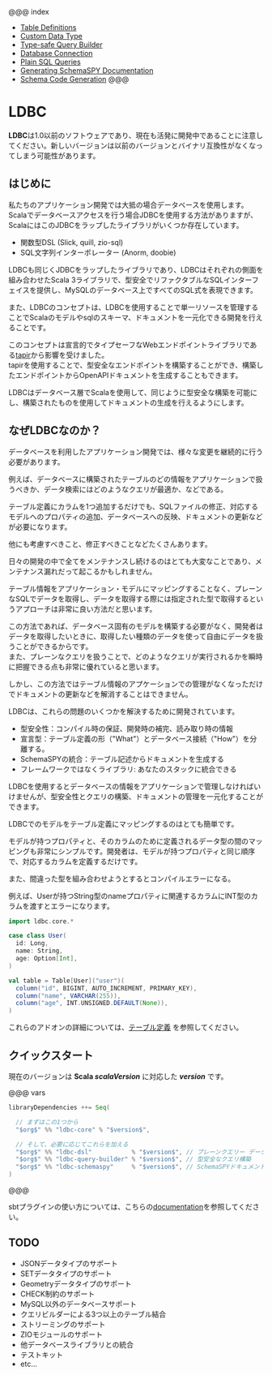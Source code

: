 @@@ index
 * [Table Definitions](./01-Table-Definitions.md)
 * [Custom Data Type](./02-Custom-Data-Type.md)
 * [Type-safe Query Builder](./03-Type-safe-Query-Builder.md)
 * [Database Connection](./04-Database-Connection.md)
 * [Plain SQL Queries](./05-Plain-SQL-Queries.md)
 * [Generating SchemaSPY Documentation](./06-Generating-SchemaSPY-Documentation.md)
 * [Schema Code Generation](./07-Schema-Code-Generation.md)
@@@

# LDBC

**LDBC**は1.0以前のソフトウェアであり、現在も活発に開発中であることに注意してください。新しいバージョンは以前のバージョンとバイナリ互換性がなくなってしまう可能性があります。

## はじめに

私たちのアプリケーション開発では大抵の場合データベースを使用します。<br>Scalaでデータベースアクセスを行う場合JDBCを使用する方法がありますが、ScalaにはこのJDBCをラップしたライブラリがいくつか存在しています。

- 関数型DSL (Slick, quill, zio-sql)
- SQL文字列インターポレーター (Anorm, doobie)

LDBCも同じくJDBCをラップしたライブラリであり、LDBCはそれぞれの側面を組み合わせたScala 3ライブラリで、型安全でリファクタブルなSQLインターフェイスを提供し、MySQLのデータベース上ですべてのSQL式を表現できます。

また、LDBCのコンセプトは、LDBCを使用することで単一リソースを管理することでScalaのモデルやsqlのスキーマ、ドキュメントを一元化できる開発を行えることです。

このコンセプトは宣言的でタイプセーフなWebエンドポイントライブラリである[tapir](https://github.com/softwaremill/tapir)から影響を受けました。<br>tapirを使用することで、型安全なエンドポイントを構築することができ、構築したエンドポイントからOpenAPIドキュメントを生成することもできます。

LDBCはデータベース層でScalaを使用して、同じように型安全な構築を可能にし、構築されたものを使用してドキュメントの生成を行えるようにします。

## なぜLDBCなのか？

データベースを利用したアプリケーション開発では、様々な変更を継続的に行う必要があります。

例えば、データベースに構築されたテーブルのどの情報をアプリケーションで扱うべきか、データ検索にはどのようなクエリが最適か、などである。

テーブル定義にカラムを1つ追加するだけでも、SQLファイルの修正、対応するモデルへのプロパティの追加、データベースへの反映、ドキュメントの更新などが必要になります。

他にも考慮すべきこと、修正すべきことなどたくさんあります。

日々の開発の中で全てをメンテナンスし続けるのはとても大変なことであり、メンテナンス漏れだって起こるかもしれません。

テーブル情報をアプリケーション・モデルにマッピングすることなく、プレーンなSQLでデータを取得し、データを取得する際には指定された型で取得するというアプローチは非常に良い方法だと思います。

この方法であれば、データベース固有のモデルを構築する必要がなく、開発者はデータを取得したいときに、取得したい種類のデータを使って自由にデータを扱うことができるからです。<br>また、プレーンなクエリを扱うことで、どのようなクエリが実行されるかを瞬時に把握できる点も非常に優れていると思います。

しかし、この方法ではテーブル情報のアプケーションでの管理がなくなっただけでドキュメントの更新などを解消することはできません。

LDBCは、これらの問題のいくつかを解決するために開発されています。

- 型安全性：コンパイル時の保証、開発時の補完、読み取り時の情報
- 宣言型：テーブル定義の形（"What"）とデータベース接続（"How"）を分離する。
- SchemaSPYの統合：テーブル記述からドキュメントを生成する
- フレームワークではなくライブラリ: あなたのスタックに統合できる

LDBCを使用するとデータベースの情報をアプリケーションで管理しなければいけませんが、型安全性とクエリの構築、ドキュメントの管理を一元化することができます。

LDBCでのモデルをテーブル定義にマッピングするのはとても簡単です。

モデルが持つプロパティと、そのカラムのために定義されるデータ型の間のマッピングも非常にシンプルです。開発者は、モデルが持つプロパティと同じ順序で、対応するカラムを定義するだけです。

また、間違った型を組み合わせようとするとコンパイルエラーになる。

例えば、Userが持つString型のnameプロパティに関連するカラムにINT型のカラムを渡すとエラーになります。

```scala mdoc:silent
import ldbc.core.*

case class User(
  id: Long,
  name: String,
  age: Option[Int],
)

val table = Table[User]("user")(
  column("id", BIGINT, AUTO_INCREMENT, PRIMARY_KEY),
  column("name", VARCHAR(255)),
  column("age", INT.UNSIGNED.DEFAULT(None)),
)
```

これらのアドオンの詳細については、[テーブル定義](http://localhost:4000/ja/01-Table-Definitions.html) を参照してください。

## クイックスタート

現在のバージョンは **Scala $scalaVersion$** に対応した **$version$** です。

@@@ vars
```scala
libraryDependencies ++= Seq(

  // まずはこの1つから
  "$org$" %% "ldbc-core" % "$version$",

  // そして、必要に応じてこれらを加える
  "$org$" %% "ldbc-dsl"           % "$version$", // プレーンクエリー データベース接続
  "$org$" %% "ldbc-query-builder" % "$version$", // 型安全なクエリ構築
  "$org$" %% "ldbc-schemaspy"     % "$version$", // SchemaSPYドキュメント生成
)
```
@@@

sbtプラグインの使い方については、こちらの[documentation](http://localhost:4000/ja/07-Schema-Code-Generation.html)を参照してください。

## TODO

- JSONデータタイプのサポート
- SETデータタイプのサポート
- Geometryデータタイプのサポート
- CHECK制約のサポート
- MySQL以外のデータベースサポート
- クエリビルダーによる3つ以上のテーブル結合
- ストリーミングのサポート
- ZIOモジュールのサポート
- 他データベースライブラリとの統合
- テストキット
- etc...

